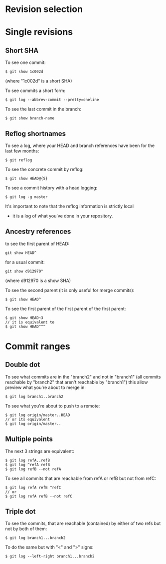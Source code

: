 # Revision selection

Single revisions
================
 
Short SHA
---------

To see one commit:
```
$ git show 1c002d
```
(where "1c002d" is a short SHA)

To see commits a short form:
```
$ git log --abbrev-commit --pretty=oneline
```

To see the last commit in the branch:
```
$ git show branch-name
```

 
Reflog shortnames
-----------------

To see a log, where your HEAD and branch references have been for the
last few months:
```
$ git reflog
```
 
To see the concrete commit by reflog:
```
$ git show HEAD@{5}
```

To see a commit history with a head logging:
```
$ git log -g master
```

It's important to note that the reflog information is strictly local
 - it is a log of what you've done in your repository.


Ancestry references
-------------------

to see the first parent of HEAD:
```
git show HEAD^
```
 
for a usual commit:
```
git show d912970^
```
(where d912970 is a show SHA)

To see the second parent (it is only useful for merge commits):
```
$ git show HEAD^
```
 
To see the first parent of the first parent of the first parent:
```
$ git show HEAD~3
// it is equivalent to
$ git show HEAD^^^
```


Commit ranges
=============

Double dot
----------

To see what commits are in the "branch2" and not in "branch1"
(all commits reachable by "branch2" that aren't reachable by "branch1")
this allow preview what you're about to merge in:
```
$ git log branch1..branch2
```
 
To see what you're about to push to a remote:
```
$ git log origin/master..HEAD
// or its equivalent
$ git log origin/master..
```

Multiple points
---------------

The next 3 strings are equivalent:
```
$ git log refA..refB
$ git log ^refA refB
$ git log refB --not refA
```

To see all commits that are reachable from refA or refB 
but not from refC:
```
$ git log refA refB ^refC
// or 
$ git log refA refB --not refC
```
 
Triple dot
----------
 
To see the commits, that are reachable (contained) 
by either of two refs but not by both of them:
```
$ git log branch1...branch2
```

To do the same but with "<" and ">" signs:
```
$ git log --left-right branch1...branch2
```